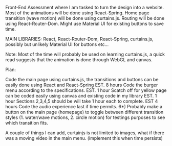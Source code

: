Front-End Assessment where I am tasked to turn the design into a website. Most of the animations will be done using React-Spring. Home page transition (wave motion) will be done using curtains.js. Routing will be done using React-Router-Dom. Might use Material UI for existing buttons to save time.

MAIN LIBRARIES: React, React-Router-Dom, React-Spring, curtains.js, possibly but unlikely Material UI for buttons etc...

Note: Most of the time will probably be used on learning curtains.js, a quick read suggests that the animation is done through WebGL and canvas.

Plan:

Code the main page using curtains.js, the transitions and buttons can be easily done using React and React-Spring EST. 8 hours
Code the burger menu according to the specifications. EST. 1 hour
Scatch off for yellow page can be coded easily using canvas and existing code in my library EST. 1 hour
Sections 2,3,4,5 should be will take 1 hour each to complete. EST 4 hours
Code the audio experience last if time permits. 6*) Probably make a button on the main page (homepage) to toggle between different transition styles (1. water/wave motions, 2. circle motion) for testings purposes to see which transition fits.

A couple of things I can add, curtainjs is not limited to images, what if there was a moving video in the main menu. (implement this when time persists) 

